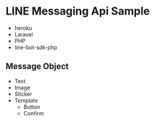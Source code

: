 # LINE Messaging Api Sample

- heroku
- Laravel
- PHP
- line-bot-sdk-php

## Message Object

- Text
- Image
- Sticker
- Template
    - Button
    - Confirm